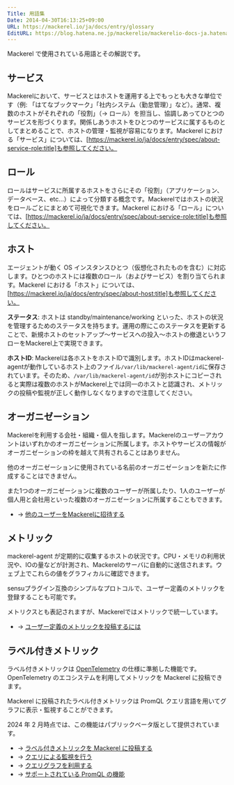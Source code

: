```yaml
---
Title: 用語集
Date: 2014-04-30T16:13:25+09:00
URL: https://mackerel.io/ja/docs/entry/glossary
EditURL: https://blog.hatena.ne.jp/mackerelio/mackerelio-docs-ja.hatenablog.mackerel.io/atom/entry/12921228815722986178
---
```


Mackerel で使用されている用語とその解説です。

## サービス

Mackerelにおいて、サービスとはホストを運用する上でもっとも大きな単位です（例: 「はてなブックマーク」「社内システム（勤怠管理）」など）。通常、複数のホストがそれぞれの「役割」（→ ロール）を担当し、協調しあってひとつのサービスを形づくります。関係しあうホストをひとつのサービスに属するものとしてまとめることで、ホストの管理・監視が容易になります。Mackerel における「サービス」については、[https://mackerel.io/ja/docs/entry/spec/about-service-role:title]も参照してください。

## ロール

ロールはサービスに所属するホストをさらにその「役割」（アプリケーション、データベース、etc…）によって分類する概念です。Mackerelではホストの状況をロールごとにまとめて可視化できます。Mackerel における「ロール」については、[https://mackerel.io/ja/docs/entry/spec/about-service-role:title]も参照してください。

<h2 id="host">ホスト</h2>

エージェントが動く OS インスタンスひとつ（仮想化されたものを含む）に対応します。ひとつのホストには複数のロール（およびサービス）を割り当てられます。Mackerel における「ホスト」については、[https://mackerel.io/ja/docs/entry/spec/about-host:title]も参照してください。

**ステータス**: ホストは standby/maintenance/working といった、ホストの状況を管理するためのステータスを持ちます。運用の際にこのステータスを更新することで、新規ホストのセットアップ〜サービスへの投入〜ホストの撤退というフローをMackerel上で実現できます。

**ホストID**: Mackerelは各ホストをホストIDで識別します。ホストIDはmackerel-agentが動作しているホスト上のファイル`/var/lib/mackerel-agent/id`に保存されています。そのため、`/var/lib/mackerel-agent/id`が別ホストにコピーされると実際は複数のホストがMackerel上では同一のホストと認識され、メトリックの投稿や監視が正しく動作しなくなりますので注意してください。

<h2 id="organization">オーガニゼーション</h2>

Mackerelを利用する会社・組織・個人を指します。Mackerelのユーザーアカウントはいずれかのオーガニゼーションに所属します。ホストやサービスの情報がオーガニゼーションの枠を越えて共有されることはありません。

他のオーガニゼーションに使用されている名前のオーガニゼーションを新たに作成することはできません。

また1つのオーガニゼーションに複数のユーザーが所属したり、1人のユーザーが個人用と会社用といった複数のオーガニゼーションに所属することもできます。

- → [他のユーザーをMackerelに招待する](https://mackerel.io/ja/docs/entry/howto/invite-others)

## メトリック

mackerel-agent が定期的に収集するホストの状況です。CPU・メモリの利用状況や、IOの量などが計測され、Mackerelのサーバに自動的に送信されます。ウェブ上でこれらの値をグラフィカルに確認できます。

sensuプラグイン互換のシンプルなプロトコルで、ユーザー定義のメトリックを登録することも可能です。

メトリクスとも表記されますが、Mackerelではメトリックで統一しています。

- → [ユーザー定義のメトリックを投稿するには](https://mackerel.io/ja/docs/entry/advanced/custom-metrics)

## ラベル付きメトリック

ラベル付きメトリックは [OpenTelemetry](https://opentelemetry.io/) の仕様に準拠した機能です。OpenTelemetry のエコシステムを利用してメトリックを Mackerel に投稿できます。

Mackerel に投稿されたラベル付きメトリックは PromQL クエリ言語を用いてグラフに表示・監視することができます。

2024 年 2 月時点では、この機能はパブリックベータ版として提供されています。

- → [ラベル付きメトリックを Mackerel に投稿する](https://mackerel.io/ja/docs/entry/howto/labeled-metrics/post-metrics)
- → [クエリによる監視を行う](https://mackerel.io/ja/docs/entry/query-monitoring)
- → [クエリグラフを利用する](https://mackerel.io/ja/docs/entry/howto/labeled-metrics/query-graph)
- → [サポートされている PromQL の機能](https://mackerel.io/ja/docs/entry/howto/labeled-metrics/promql)
